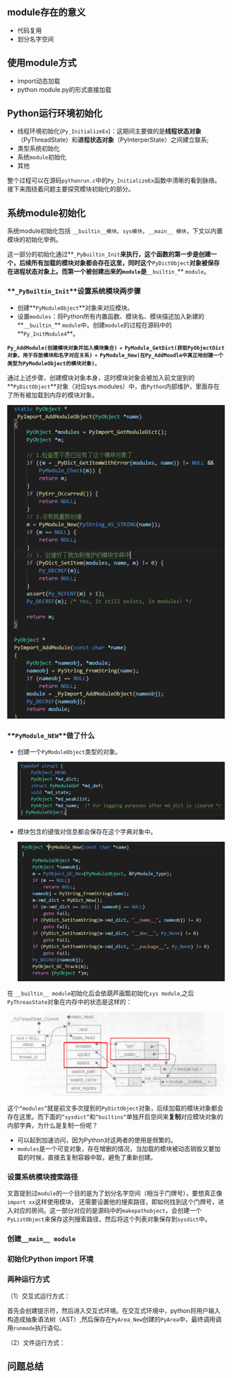 ## module存在的意义

- 代码复用
- 划分名字空间

## 使用module方式

- import动态加载
- python module.py的形式直接加载

## Python运行环境初始化

- 线程环境初始化(`Py_InitializeEx`)：这期间主要做的是**线程状态对象**（PyThreadState）和**进程状态对象**（PyInterperState）之间建立联系; 
- 类型系统初始化
- 系统`module`初始化
- 其他

整个过程可以在源码`pythonrun.c`中的`Py_InitializeEx`函数中清晰的看到脉络。接下来围绕着问题主要探究模块初始化的部分。

## 系统module初始化

系统module初始化包括 `__builtin__模块`、`sys模块`，`__main__ 模块`，下文以内置模块的初始化举例。

这一部分的初始化通过**`_PyBuiltin_Init`**来执行，这个函数的第一步是创建一个，后续所有加载的模块对象都会存在这里，同时这个**`PyDictObject`**对象被保存在进程状态对象上。而第一个被创建出来的`module`是**`__builtin_`** `module`。

### **`_PyBuiltin_Init`**设置系统模块两步骤

- 创建**`PyModuleObject`**对象来对应模块。
- 设置`modules`：将Python所有内置函数、模块名、模块描述加入新建的**`__builtin_`** `module`中。创建`module`的过程在源码中的**`Py_InitModule4`**。

**`Py_AddModule(创建模块对象并加入模块集合)`** + **`PyModule_GetDict(获取PyObjectDict对象，用于存放模块和名字对应关系)`** + **`PyModule_New(在Py_AddMoudle中真正地创建一个类型为PyModuleObject的模块对象)`**。

通过上述步骤，创建模块对象本身，这时模块对象会被加入前文提到的**`PyDictObject`**对象（对应sys.modules）中，由`Python`内部维护，里面存在了所有被加载到内存的模块对象。

![1595653192420](img/PyImport_AddModule.png)

### **`PyModule_NEW`**做了什么

- 创建一个`PyModuleObject`类型的对象。

  ![PyModuleObject](img/PyModuleObject.png)

- 模块包含的键值对信息都会保存在这个字典对象中。

  ![](img/PyModule_New.png)

在 `__builtin__ module`初始化后会依葫芦画瓢初始化`sys module`,之后 `PyThreasState`对象在内存中的状态是这样的：

![完成系统模块初始化](img/完成系统模块初始化.png)

这个`“modules”`就是前文多次提到的`PyDictObject`对象，后续加载的模块对象都会存在这里。而下面的`“sysdict”`和`“builtins”`单独开启空间来**复制**对应模块对象的内部字典，为什么是复制一份呢？

- 可以起到加速访问，因为Python对这两者的使用是频繁的。
- `modules`是一个可变对象，存在增删的情况，当加载的模块被动态销毁又要加载的时候，直接去复制容器中取，避免了重新创建。

### 设置系统模块搜索路径

文首提到过`module`的一个目的是为了划分名字空间（相当于门牌号），要想真正像`import xx`这样使用模块， 还需要设置他的搜索路径，即如何找到这个门牌号，进入对应的房间。这一部分对应的是源码中的`makepathobject`，会创建一个`PyListObject`来保存这列搜索路径，然后将这个列表对象保存到`sysdict`中。

### 创建`__main__ module`

### 初始化Python import 环境

### 两种运行方式

（1）交互式运行方式：

​		首先会创建提示符，然后进入交互式环境。在交互式环境中，python将用户输入构造成抽象语法树（AST）,然后保存在`PyArea_New`创建的`PyArea`中，最终调用调用`runmode`执行语句。

（2）文件运行方式：



## 问题总结

